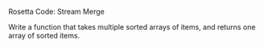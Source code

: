 Rosetta Code: Stream Merge


Write a function that takes multiple sorted arrays of items, and returns one array of sorted items.
